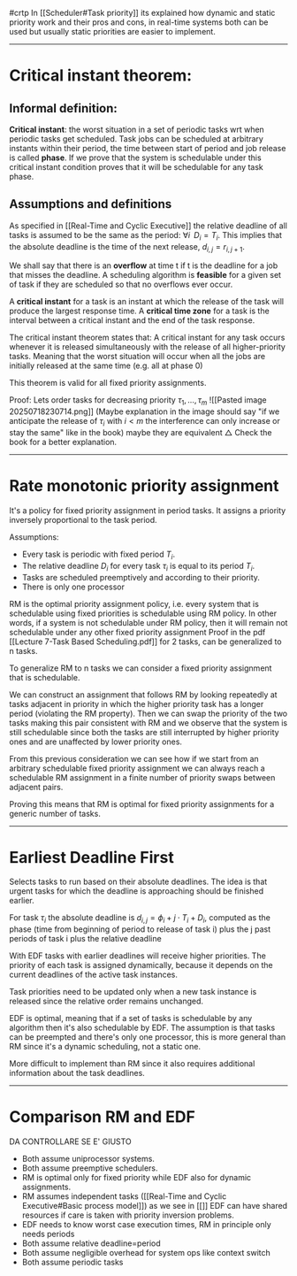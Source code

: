 #crtp
In [[Scheduler#Task priority]] its explained how dynamic and static priority work and their pros and cons, in real-time systems both can be used but usually static priorities are easier to implement.

---
# Critical instant theorem:

## Informal definition:
**Critical instant**: the worst situation in a set of periodic tasks wrt when periodic tasks get scheduled.
Task jobs can be scheduled at arbitrary instants within their period, the time between start of period and job release is called **phase**.
If we prove that the system is schedulable under this critical instant condition proves that it will be schedulable for any task phase.

## Assumptions and definitions
As specified in [[Real-Time and Cyclic Executive]] the relative deadline of all tasks is assumed to be the same as the period: $\forall i\,\,\, D_i=T_i$.
This implies that the absolute deadline is the time of the next release, $d_{i,j}=r_{i,j+1}$.

We shall say that there is an **overflow** at time t if t is the deadline for a job that misses the deadline. 
A scheduling algorithm is **feasible** for a given set of task if they are scheduled so that no overflows ever occur.

A **critical instant** for a task is an instant at which the release of the task will produce the largest response time.
A **critical time zone** for a task is the interval between a critical instant and the end of the task response.

The critical instant theorem states that: A critical instant for any task occurs whenever it is released simultaneously with the release of all higher-priority tasks.
Meaning that the worst situation will occur when all the jobs are initially released at the same time (e.g. all at phase 0)

This theorem is valid for all fixed priority assignments.

Proof: Lets order tasks for decreasing priority $\tau_1,\dots,\tau_m$
![[Pasted image 20250718230714.png]]
(Maybe explanation in the image should say "if we anticipate the release of $\tau_i$ with $i<m$ the interference can only increase or stay the same" like in the book) maybe they are equivalent
$\triangle$ Check the book for a better explanation.

---
# Rate monotonic priority assignment
It's a policy for fixed priority assignment in period tasks. It assigns a priority inversely proportional to the task period.

Assumptions: 
- Every task is periodic with fixed period $T_i$. 
- The relative deadline $D_i$ for every task $\tau_i$ is equal to its period $T_i$.
- Tasks are scheduled preemptively and according to their priority.
- There is only one processor

RM is the optimal priority assignment policy, i.e. every system that is schedulable using fixed priorities is schedulable using RM policy.
In other words, if a system is not schedulable under RM policy, then it will remain not schedulable under any other fixed priority assignment
Proof in the pdf [[Lecture 7-Task Based Scheduling.pdf]] for 2 tasks, can be generalized to n tasks.

To generalize RM to n tasks we can consider a fixed priority assignment that is schedulable.

We can construct an assignment that follows RM by looking repeatedly at tasks adjacent in priority in which the higher priority task has a longer period (violating the RM property).
Then we can swap the priority of the two tasks making this pair consistent with RM and we observe that the system is still schedulable since both the tasks are still interrupted by higher priority ones and are unaffected by lower priority ones. 

From this previous consideration we can see how if we start from an arbitrary schedulable fixed priority assignment we can always reach a schedulable RM assignment in a finite number of priority swaps between adjacent pairs.

Proving this means that RM is optimal for fixed priority assignments for a generic number of tasks.

---
# Earliest Deadline First
Selects tasks to run based on their absolute deadlines. The idea is that urgent tasks for which the deadline is approaching should be finished earlier.

For task $\tau_i$  the absolute deadline is $d_{i,j}=\phi_i+j\cdot T_i +D_i$, computed as the phase (time from beginning of period to release of task i) plus the j past periods of task i plus the relative deadline

With EDF tasks with earlier deadlines will receive higher priorities. The priority of each task is assigned dynamically, because it depends on the current deadlines of the active task instances. 

Task priorities need to be updated only when a new task instance is released since the relative order remains unchanged.

EDF is optimal, meaning that if a set of tasks is schedulable by any algorithm then it's also schedulable by EDF. 
The assumption is that tasks can be preempted and there's only one processor, this is more general than RM since it's a dynamic scheduling, not a static one.

More difficult to implement than RM since it also requires additional information about the task deadlines.

---

# Comparison RM and EDF

DA CONTROLLARE SE E'  GIUSTO
- Both assume uniprocessor systems.
- Both assume preemptive schedulers.
- RM is optimal only for fixed priority while EDF also for dynamic assignments.
- RM assumes independent tasks ([[Real-Time and Cyclic Executive#Basic process model]]) as we see in [[]] EDF can have shared resources if care is taken with priority inversion problems.
- EDF needs to know worst case execution times, RM in principle only needs periods
- Both assume relative deadline=period
- Both assume negligible overhead for system ops like context switch
- Both assume periodic tasks

